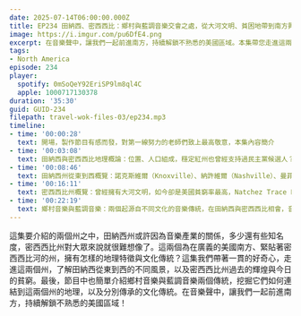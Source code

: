 ```yaml
---
date: 2025-07-14T06:00:00.000Z
title: EP234 田納西、密西西比：鄉村與藍調音樂交會之處，從大河文明、貧困地帶到南方興起 (米國放大鏡#30)
image: https://i.imgur.com/pu6DfE4.png
excerpt: 在音樂聲中，讓我們一起前進南方，持續解鎖不熟悉的美國區域。本集帶您走進這兩個州，了解田納西從東到西的不同風景，以及密西西比州過去的輝煌與今日的貧窮，還有豐富多元的音樂傳統！
tags:
- North America
episode: 234
player:
  spotify: 0mSoQeY92EriSP9lm8ql4C
  apple: 1000717130378
duration: '35:30'
guid: GUID-234
filepath: travel-wok-files-03/ep234.mp3
timeline:
- time: '00:00:28'
  text: 開場，製作節目有感而發，對第一線努力的老師們致上最高敬意，本集內容簡介
- time: '00:03:08'
  text: 田納西與密西西比地理概論：位置、人口組成，穩定紅州也曾經支持過民主黨候選人？
- time: '00:08:46'
  text: 田納西州從東到西概覽：諾克斯維爾（Knoxville）、納許維爾（Nashville）、曼菲斯（Nashville），熱衷於自願從軍的志願者州
- time: '00:16:11'
  text: 密西西比州概覽：曾經擁有大河文明，如今卻是美國貧窮率最高，Natchez Trace Parkway 景觀公路旅行
- time: '00:22:19'
  text: 鄉村音樂與藍調音樂：兩個起源自不同文化的音樂傳統，在田納西與密西西比相會，音樂、歌手與在地的關聯
---
```

這集要介紹的兩個州之中，田納西州或許因為音樂產業的關係，多少還有些知名度，密西西比州對大眾來說就很難想像了。這兩個為在廣義的美國南方、緊貼著密西西比河的州，擁有怎樣的地理特徵與文化傳統？這集我們帶著一貫的好奇心，走進這兩個州，了解田納西從東到西的不同風景，以及密西西比州過去的輝煌與今日的貧窮。最後，節目中也簡單介紹鄉村音樂與藍調音樂兩個傳統，挖掘它們如何連結到這兩個州的地理，以及分別傳承的文化傳統。在音樂聲中，讓我們一起前進南方，持續解鎖不熟悉的美國區域！
